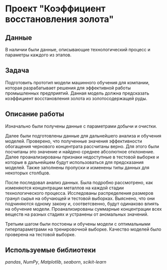 # Проект "Коэффициент восстановления золота"


## Данные
 В наличии были данные, описывающие технологический процесс и параметры каждого из этапов.


## Задача
Подготовить прототип модели машинного обучения для компании, которая разрабатывает решения для эффективной работы промышленных предприятий. Данная модель должна предсказать коэффициент восстановления золота из золотосодержащей руды.


## Описание работы
Изначально были получены данные с параметрами добычи и очистки.

Далее были подготовлены данные для дальнейшего анализа и обучения моделей. Проверено, что полученные значения эффективности обогащения чернового концентрата рассчитаны верно. Для этого были посчитаны это значение и найдено среднее абсолютное отклонение. Далее проанализированы признаки недоступные в тестовой выборке и которые в дальнейшем будут использоваться для предсказания моделей. Также заполнены пропуски и изменены типы данных для некоторых столбцов.

После последовал анализ данных. Была подробно рассмотрено, как изменяются концентрации металлов на каждой стадии технологического процесса. Исследованы распределения размеров гранул сырья на обучающей и тестовой выборках. Выяснено, что они подчиняются одному закону и, соответсвенно, будут одинаково влиять на обучение модели. Проанализированы суммарные концентрации всех веществ на разных стадиях и устранены от аномальных значений.

Третьим шагом были постоены и обучены модели с оптимальными гиперпараметрами на тренировочной выборке. Качество моделей было проверена на тестовой выборке.


## Используемые библиотеки
*pandas*, *NumPy*, *Matplotlib*, *seaborn*, *scikit-learn*
